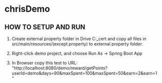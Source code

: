 # chrisDemo

## HOW TO SETUP AND RUN
1. Create external property folder in Drive C:_cert and copy all files in src/main/resources/(except.property) to external property folder.

2. Right-click demo project, and choose Run As -> Spring Boot App

3. In Browser copy this test to URL: "http://localhost:8080/demo/reward/getPoints?userId=demo&days=90&maxSpent=100&maxSpent=50&earn=2&earn=1"

